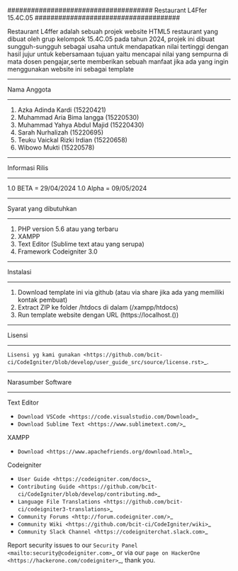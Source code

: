 #####################################
Restaurant L4Ffer 15.4C.05
#####################################

Restaurant L4ffer adalah sebuah projek website HTML5 restaurant yang dibuat oleh grup kelompok 15.4C.05 pada tahun 2024,
projek ini dibuat sungguh-sungguh sebagai usaha untuk mendapatkan nilai tertinggi dengan hasil jujur untuk kebersamaan
tujuan yaitu mencapai nilai yang sempurna di mata dosen pengajar,serte memberikan sebuah manfaat jika ada yang ingin
menggunakan website ini sebagai template


************************
Nama Anggota
************************
1. Azka Adinda Kardi (15220421)
2. Muhammad Aria Bima langga  (15220530)
3. Muhammad Yahya Abdul Majid (15220430)
4. Sarah Nurhalizah (15220695)
5. Teuku Vaickal Rizki Irdian (15220658)
6. Wibowo Mukti (15220578)

*******************
Informasi Rilis
*******************

1.0 BETA = 29/04/2024
1.0 Alpha = 09/05/2024

***********************
Syarat yang dibutuhkan
***********************

1. PHP version 5.6 atau yang terbaru
2. XAMPP 
3. Text Editor (Sublime text atau yang serupa)
4. Framework Codeigniter 3.0

************
Instalasi
************

1. Download template ini via github (atau via share jika ada yang memiliki kontak pembuat)
2. Extract ZIP ke folder /htdocs di dalam (/xampp/htdocs)
3. Run template website dengan URL (https://localhost.())

*******
Lisensi
*******

 `Lisensi yg kami gunakan <https://github.com/bcit-ci/CodeIgniter/blob/develop/user_guide_src/source/license.rst>`_.

********************
Narasumber Software
********************

Text Editor
- `Download VSCode <https://code.visualstudio.com/Download>`_
- `Download Sublime Text <https://www.sublimetext.com/>`_

XAMPP
- `Download <https://www.apachefriends.org/download.html>`_

Codeigniter
-  `User Guide <https://codeigniter.com/docs>`_
-  `Contributing Guide <https://github.com/bcit-ci/CodeIgniter/blob/develop/contributing.md>`_
-  `Language File Translations <https://github.com/bcit-ci/codeigniter3-translations>`_
-  `Community Forums <http://forum.codeigniter.com/>`_
-  `Community Wiki <https://github.com/bcit-ci/CodeIgniter/wiki>`_
-  `Community Slack Channel <https://codeigniterchat.slack.com>`_

Report security issues to our `Security Panel <mailto:security@codeigniter.com>`_
or via our `page on HackerOne <https://hackerone.com/codeigniter>`_, thank you.